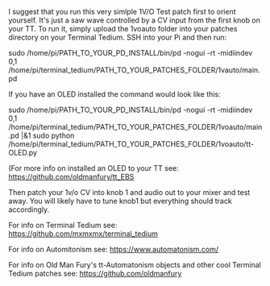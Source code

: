 I suggest that you run this very simlple 1V/O Test patch first to orient yourself. It's just a saw wave controlled by a CV input from the first knob on your TT. To run it, simply upload the 1voauto folder into your patches directory on your Terminal Tedium. SSH into your Pi and then run:

sudo /home/pi/PATH_TO_YOUR_PD_INSTALL/bin/pd -nogui -rt -midiindev 0,1 /home/pi/terminal_tedium/PATH_TO_YOUR_PATCHES_FOLDER/1vauto/main.pd

If you have an OLED installed the command would look like this:

sudo /home/pi/PATH_TO_YOUR_PD_INSTALL/bin/pd -nogui -rt -midiindev 0,1 /home/pi/terminal_tedium/PATH_TO_YOUR_PATCHES_FOLDER/1voauto/main.pd |&1 sudo python /home/pi/terminal_tedium/PATH_TO_YOUR_PATCHES_FOLDER/1voauto/tt-OLED.py

(For more info on installed an OLED to your TT see: https://github.com/oldmanfury/tt_EBS

Then patch your 1v/o CV into knob 1 and audio out to your mixer and test away. You will likely have to tune knob1 but everything should track accordingly.

For info on Terminal Tedium see: https://github.com/mxmxmx/terminal_tedium

For info on Automitonism see: https://www.automatonism.com/

For info on Old Man Fury's tt-Automatonism objects and other cool Terminal Tedium patches see: https://github.com/oldmanfury
